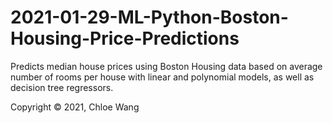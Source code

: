 # 2021-01-29-ML-Python-Boston-Housing-Price-Predictions
Predicts median house prices using Boston Housing data based on average number of rooms per house with linear and polynomial models, as well as decision tree regressors.

Copyright © 2021, Chloe Wang
